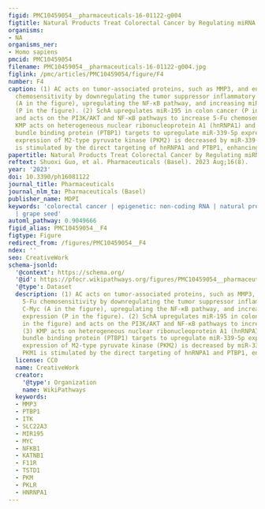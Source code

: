 ```yaml
---
figid: PMC10459054__pharmaceuticals-16-01122-g004
figtitle: Natural Products Treat Colorectal Cancer by Regulating miRNA
organisms:
- NA
organisms_ner:
- Homo sapiens
pmcid: PMC10459054
filename: PMC10459054__pharmaceuticals-16-01122-g004.jpg
figlink: /pmc/articles/PMC10459054/figure/F4
number: F4
caption: (1) AC acts on tumor-associated proteins, such as MMP3, and enhances 5-Fu
  chemosensitivity by downregulating the tumor suppressor inflammatory factor C-Myc
  (A in the figure), upregulating the NF-κB pathway, and increasing miR-142-3p expression
  (P in the figure). (2) SchA upregulates miR-195 in colon cancer (P in the figure)
  and acts on the PI3K/AKT and NF-κB pathways to increase 5-Fu chemosensitivity. (3)
  KMP acts on heterogeneous nuclear ribonucleoprotein A1 (hnRNPA1) and polypyrimidine
  bundle binding protein (PTBP1) targets to upregulate miR-339-5p expression. The
  expression of M2-type pyruvate kinase (PKM2) is decreased by miR-339-5p, while PKM1
  is stimulated by the direct targeting of hnRNPA1 and PTBP1, enhancing chemosensitivity
papertitle: Natural Products Treat Colorectal Cancer by Regulating miRNA
reftext: Shuoxi Guo, et al. Pharmaceuticals (Basel). 2023 Aug;16(8).
year: '2023'
doi: 10.3390/ph16081122
journal_title: Pharmaceuticals
journal_nlm_ta: Pharmaceuticals (Basel)
publisher_name: MDPI
keywords: 'colorectal cancer | epigenetic: non-coding RNA | natural product | curcumin
  | grape seed'
automl_pathway: 0.9049666
figid_alias: PMC10459054__F4
figtype: Figure
redirect_from: /figures/PMC10459054__F4
ndex: ''
seo: CreativeWork
schema-jsonld:
  '@context': https://schema.org/
  '@id': https://pfocr.wikipathways.org/figures/PMC10459054__pharmaceuticals-16-01122-g004.html
  '@type': Dataset
  description: (1) AC acts on tumor-associated proteins, such as MMP3, and enhances
    5-Fu chemosensitivity by downregulating the tumor suppressor inflammatory factor
    C-Myc (A in the figure), upregulating the NF-κB pathway, and increasing miR-142-3p
    expression (P in the figure). (2) SchA upregulates miR-195 in colon cancer (P
    in the figure) and acts on the PI3K/AKT and NF-κB pathways to increase 5-Fu chemosensitivity.
    (3) KMP acts on heterogeneous nuclear ribonucleoprotein A1 (hnRNPA1) and polypyrimidine
    bundle binding protein (PTBP1) targets to upregulate miR-339-5p expression. The
    expression of M2-type pyruvate kinase (PKM2) is decreased by miR-339-5p, while
    PKM1 is stimulated by the direct targeting of hnRNPA1 and PTBP1, enhancing chemosensitivity
  license: CC0
  name: CreativeWork
  creator:
    '@type': Organization
    name: WikiPathways
  keywords:
  - MMP3
  - PTBP1
  - ITK
  - SLC22A3
  - MIR195
  - MYC
  - NFKB1
  - KATNB1
  - F11R
  - TSTD1
  - PKM
  - PKLR
  - HNRNPA1
---
```

